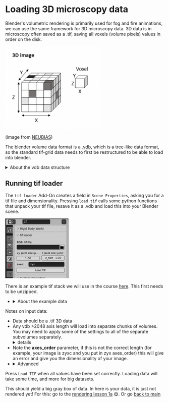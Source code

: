 # Loading 3D microscopy data

Blender's volumetric rendering is primarily used for fog and fire animations, we can use the same framework for 3D microscopy data. 3D data is in microscopy often saved as a .tif, saving all voxels (volume pixels) values in order on the disk. 

<img src="../figures/neubias 3ddata.png" alt="isolated" width="300"/>

(image from [NEUBIAS](https://neubias.github.io/training-resources/multidimensional_image_basics/index.html))

The blender volume data format is a [.vdb](https://www.openvdb.org/forum/), which is a tree-like data format, so the standard tif-grid data needs to first be restructured to be able to load into blender.
<details><summary>About the vdb data structure</summary>VDBs contain multiple scales of voxels, where the larger ones mostly contain whether there is data in its lower nodes. In this way, when a lightray traverses a large volume, it does not have to check every voxel for an intersection. 
<br>

<img src="../figures/vdb museth.png" alt="isolated" width="300"/> 

Image from Ken Museth (2013), showing the depth of saving of a 2D circle in a vdb, green being root nodes, orange and blue internal nodes and red leaf nodes.  </details>

## Running tif loader

The `tif loader` Add-On creates a field in `Scene Properties`, asking you for a tif file and dimensionality. Pressing `load tif` calls some python functions that unpack your tif file, resave it as a .vdb and load this into your Blender scene.

<img src="../figures/tif loader sceneprop.png" alt="isolated" width="200"/>

There is an example tif stack we will use in the course [here](../data/RPE1_Expansion_MeOH_405DAPI_488alphabetaTubulin_zstack_40x_Proc.tif.zip). This first needs to be unzipped.
- <details><summary>About the example data</summary> The example data is a human retinal pigment epithelial (RPE-1) cell line, stained for microtubules (green) and DAPI (blue). Pixel size is 0.207 µm in Z, and 0.170 in X/Y. To achieve better resolution, the cell was imaged with Ultrastructure Expansion Microscopy (U-ExM), where the sample is physically expanded through a chemical process, enabling nanoscale imaging with standard microscopes, while preserving ultrastructure. See also <a href="../data/materials_methods_RPE1.md">full materials and methods</a>. The data was contributed by Granita Lokaj. </details>


Notes on input data:
- Data should be a .tif 3D data
- Any vdb >2048 axis length will load into separate chunks of volumes. You may need to apply some of the settings to all of the separate subvolumes separately.  <details><summary> details</summary> This is a workaround for <a href="https://projects.blender.org/blender/blender/issues/83942">a known issue</a> with the Eevee volume render pipeline, which has a max size. Thus, Cycles can actually handle bigger datasets, but this can be very inconvenient as blender will crash immediately when accidentally opening a non-cycles viewport. </details>
- Note the **axes_order** parameter, if this is not the correct length (for example, your image is zyxc and you put in zyx axes_order) this will give an error and give you the dimensionality of your image. 
- <details><summary>Advanced</summary> The vdb format is optimized for sparse volumes with big empty areas. This is changed by thresholding your data before vdb conversion but this is currently not supported in tif loader. However, full sparse volume support in Blender is also not enabled, and most of the gain will probably be in Cycles. </details>

Press `Load TIF` when all values have been set correctly. Loading data will take some time, and more for big datasets.

This should yield a big gray box of data. In here is your data, it is just not rendered yet! For this: go to the [rendering lesson 1a](./1a_eevee_emission.md) :yum:.
Or go [back to main](../README.md)
